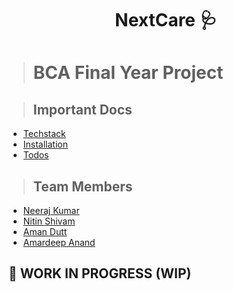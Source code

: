 <h1 align='center'>NextCare 🩺</h2>

> # BCA Final Year Project

> ## Important Docs

- [Techstack](./docs/TECHSTACK.md)
- [Installation](./docs/INSTALLATION.md)
- [Todos](./docs/TODOS.md)

> ## Team Members

- [Neeraj Kumar](https://github.com/Ryuk-me)
- [Nitin Shivam](https://github.com/nitinshivam)
- [Aman Dutt](https://github.com/adgamerx)
- [Amardeep Anand](#null)

## 👷 WORK IN PROGRESS (WIP)
